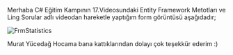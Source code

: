Merhaba
C# Eğitim Kampının 17.Videosundaki Entity Framework Metotları ve Ling Sorular adlı videodan hareketle yaptığım form görüntüsü aşağıdadır;

 
![FrmStatistics](https://github.com/user-attachments/assets/c5fbf213-58de-40b6-ab88-a284d8813bf2)

Murat Yücedağ Hocama bana kattıklarından dolayı çok teşekkür ederim :)
